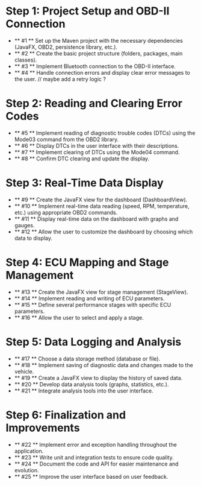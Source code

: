 # Step 1: Project Setup and OBD-II Connection

* ** #1 ** Set up the Maven project with the necessary dependencies (JavaFX, OBD2, persistence library, etc.).
* ** #2 ** Create the basic project structure (folders, packages, main classes).
* ** #3 ** Implement Bluetooth connection to the OBD-II interface.
* ** #4 ** Handle connection errors and display clear error messages to the user.
// maybe add a retry logic ?

# Step 2: Reading and Clearing Error Codes

* ** #5 ** Implement reading of diagnostic trouble codes (DTCs) using the Mode03 command from the OBD2 library.
* ** #6 ** Display DTCs in the user interface with their descriptions.
* ** #7 ** Implement clearing of DTCs using the Mode04 command.
* ** #8 ** Confirm DTC clearing and update the display.

# Step 3: Real-Time Data Display

* ** #9 ** Create the JavaFX view for the dashboard (DashboardView).
* ** #10 ** Implement real-time data reading (speed, RPM, temperature, etc.) using appropriate OBD2 commands.
* ** #11 ** Display real-time data on the dashboard with graphs and gauges.
* ** #12 ** Allow the user to customize the dashboard by choosing which data to display.

# Step 4: ECU Mapping and Stage Management

* ** #13 ** Create the JavaFX view for stage management (StageView).
* ** #14 ** Implement reading and writing of ECU parameters.
* ** #15 ** Define several performance stages with specific ECU parameters.
* ** #16 ** Allow the user to select and apply a stage.

# Step 5: Data Logging and Analysis

* ** #17 ** Choose a data storage method (database or file).
* ** #18 ** Implement saving of diagnostic data and changes made to the vehicle.
* ** #19 ** Create a JavaFX view to display the history of saved data.
* ** #20 ** Develop data analysis tools (graphs, statistics, etc.).
* ** #21 ** Integrate analysis tools into the user interface.

# Step 6: Finalization and Improvements

* ** #22 ** Implement error and exception handling throughout the application.
* ** #23 ** Write unit and integration tests to ensure code quality.
* ** #24 ** Document the code and API for easier maintenance and evolution.
* ** #25 ** Improve the user interface based on user feedback.